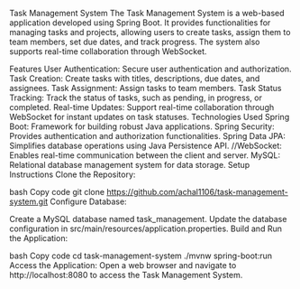 Task Management System
The Task Management System is a web-based application developed using Spring Boot. 
It provides functionalities for managing tasks and projects, allowing users to create tasks, assign them to team members, set due dates, and track progress. 
The system also supports real-time collaboration through WebSocket.

Features
User Authentication: Secure user authentication and authorization.
Task Creation: Create tasks with titles, descriptions, due dates, and assignees.
Task Assignment: Assign tasks to team members.
Task Status Tracking: Track the status of tasks, such as pending, in progress, or completed.
Real-time Updates: Support real-time collaboration through WebSocket for instant updates on task statuses.
Technologies Used
Spring Boot: Framework for building robust Java applications.
Spring Security: Provides authentication and authorization functionalities.
Spring Data JPA: Simplifies database operations using Java Persistence API.
//WebSocket: Enables real-time communication between the client and server.
MySQL: Relational database management system for data storage.
Setup Instructions
Clone the Repository:

bash
Copy code
git clone https://github.com/achal1106/task-management-system.git
Configure Database:

Create a MySQL database named task_management.
Update the database configuration in src/main/resources/application.properties.
Build and Run the Application:

bash
Copy code
cd task-management-system
./mvnw spring-boot:run
Access the Application:
Open a web browser and navigate to http://localhost:8080 to access the Task Management System.
